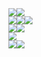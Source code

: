 <div style = "display:flex;">
<img src="https://img.shields.io/badge/AWS_ECS-black?style=flat-square&logo=amazonaws">  
<img src="https://img.shields.io/badge/Oracle-black?style=flat-square&logo=oracle&logoColor=F80000">
</div>
<div style = "display:flex;">
<img src="https://img.shields.io/badge/SpringBoot-black?style=flat-square&logo=springboot">
<img src="https://img.shields.io/badge/SpringSecurity-black?style=flat-square&logo=springsecurity">
<img src="https://img.shields.io/badge/JPA-black?style=flat-square&logo=spring">
</div>
<div style = "display:flex;">
<img src="https://img.shields.io/badge/Mysql-black?style=flat-square&logo=mysql">
<img src="https://img.shields.io/badge/MariaDB-black?style=flat-square&logo=mariadb&logoColor=C0765A">
</div>
<div style = "display:flex;">
<img src="https://img.shields.io/badge/Java-black?style=flat-square&logo=openjdk&logoColor=black">
</div>
<div style = "display:flex;">
<img src="https://img.shields.io/badge/linux-black?style=flat-square&logo=linux&logoColor=333333">
<img src="https://img.shields.io/badge/docker-black?style=flat-square&logo=docker">
</div>

